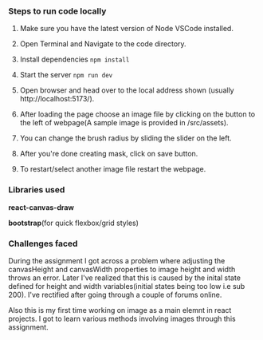 ### Steps to run code locally
1. Make sure you have the latest version of Node VSCode installed.
  
2. Open Terminal and Navigate to the code directory.
  
3. Install dependencies
`npm install`

4. Start the server
`npm run dev`

5. Open browser and head over to the local address shown (usually http://localhost:5173/).

6. After loading the page choose an image file by clicking on the button to the left of webpage(A sample image is provided in /src/assets).

7. You can change the brush radius by sliding the slider on the left.

8. After you're done creating mask, click on save button.

9. To restart/select another image file restart the webpage.


### Libraries used
**react-canvas-draw**

**bootstrap**(for quick flexbox/grid styles)

### Challenges faced
During the assignment I got across a problem where adjusting the canvasHeight and canvasWidth properties to image height and width throws an error. Later I've realized that this is caused by the inital state defined for height and width variables(initial states being too low i.e sub 200). I've rectified after going through a couple of forums online.
  
Also this is my first time working on image as a main elemnt in react projects. I got to learn various methods involving images through this assignment.
